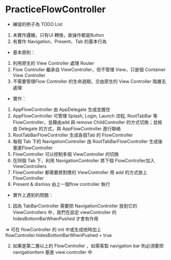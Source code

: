 # PracticeFlowController

* 練習的例子為 TODO List

1. 未實作邏輯，只有UI 轉換，故操作都是Button
2. 有實作 Navigation、Present、Tab 的基本行為


* 基本原則：
1. 利用原生的 View Controller 處理 Router
2. Flow Controller 繼承自 ViewController，但不管理 View，只是個 Container View Controller
3. 不需要管理Flow Controller 的生命週期，交由原生的 View Controller 階層去處理

* 實作：
1. AppFlowController 由 AppDelegate 生成並握住
2. AppFlowController 可管理 Splash, Login, Launch 流程, RootTabBar 等 FlowController，並藉由add 與 remove ChildController 的方式切換；並經由 Delegate 的方式，與 AppFlowController 進行聯絡
3. RootTabBarFlowController 生成各個Tab 的 FlowController
4. 每個 Tab 下的 NavigationController 由 RootTabBarFlowController 生成後塞進FlowController
5. FlowController 可以控制多個 ViewController 的切換
6. 在同個 Tab 下，利用 NavigationController 將下個 FlowController加入 ViewControllers
7. FlowController 都需要將對應的 ViewController 用 add 的方式放上 FlowController
8. Present & dismiss 由上一個flow controller 執行

* 實作上遇到的問題：
1. 因為 TabBarController 需要把 NavigationController 放到它的 ViewControllers 中，我們在設定 viewController 的 hidesBottomBarWhenPushed 才會有作用

=> 可在 flowController 的 init 中或生成他時加上 flowController.hidesBottomBarWhenPushed = true

2. 如果是第二層以上的 FlowController ，如需客製 navigation bar 則必須要把 navigationItem 塞進 view controller 中
